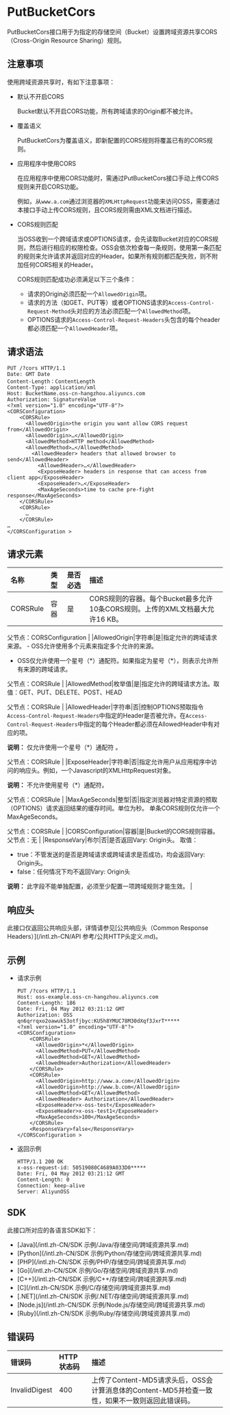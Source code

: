 # PutBucketCors

PutBucketCors接口用于为指定的存储空间（Bucket）设置跨域资源共享CORS（Cross-Origin Resource Sharing）规则。

## 注意事项

使用跨域资源共享时，有如下注意事项：

-   默认不开启CORS

    Bucket默认不开启CORS功能，所有跨域请求的Origin都不被允许。

-   覆盖语义

    PutBucketCors为覆盖语义，即新配置的CORS规则将覆盖已有的CORS规则。

-   应用程序中使用CORS

    在应用程序中使用CORS功能时，需通过PutBucketCors接口手动上传CORS规则来开启CORS功能。

    例如，从`www.a.com`通过浏览器的`XMLHttpRequest`功能来访问OSS，需要通过本接口手动上传CORS规则，且CORS规则需由XML文档进行描述。

-   CORS规则匹配

    当OSS收到一个跨域请求或OPTIONS请求，会先读取Bucket对应的CORS规则，然后进行相应的权限检查。OSS会依次检查每一条规则，使用第一条匹配的规则来允许请求并返回对应的Header。如果所有规则都匹配失败，则不附加任何CORS相关的Header。

    CORS规则匹配成功必须满足以下三个条件：

    -   请求的Origin必须匹配一个`AllowedOrigin`项。
    -   请求的方法（如GET、PUT等）或者OPTIONS请求的`Access-Control-Request-Method`头对应的方法必须匹配一个`AllowedMethod`项。
    -   OPTIONS请求的`Access-Control-Request-Headers`头包含的每个header都必须匹配一个`AllowedHeader`项。

## 请求语法

```
PUT /?cors HTTP/1.1
Date: GMT Date
Content-Length：ContentLength
Content-Type: application/xml
Host: BucketName.oss-cn-hangzhou.aliyuncs.com
Authorization: SignatureValue
<?xml version="1.0" encoding="UTF-8"?>
<CORSConfiguration>
    <CORSRule>
      <AllowedOrigin>the origin you want allow CORS request from</AllowedOrigin>
      <AllowedOrigin>…</AllowedOrigin>
      <AllowedMethod>HTTP method</AllowedMethod>
      <AllowedMethod>…</AllowedMethod>
        <AllowedHeader> headers that allowed browser to send</AllowedHeader>
          <AllowedHeader>…</AllowedHeader>
          <ExposeHeader> headers in response that can access from client app</ExposeHeader>
          <ExposeHeader>…</ExposeHeader>
          <MaxAgeSeconds>time to cache pre-fight response</MaxAgeSeconds>
    </CORSRule>
    <CORSRule>
      …
    </CORSRule>
…
</CORSConfiguration >
```

## 请求元素

|名称|类型|是否必选|描述|
|:-|:-|:---|:-|
|CORSRule|容器|是|CORS规则的容器。每个Bucket最多允许10条CORS规则。上传的XML文档最大允许16 KB。

父节点：CORSConfiguration |
|AllowedOrigin|字符串|是|指定允许的跨域请求来源。 -   OSS允许使用多个元素来指定多个允许的来源。
-   OSS仅允许使用一个星号（\*）通配符。如果指定为星号（\*），则表示允许所有来源的跨域请求。

父节点：CORSRule |
|AllowedMethod|枚举值|是|指定允许的跨域请求方法。取值：GET、PUT、DELETE、POST、HEAD

父节点：CORSRule |
|AllowedHeader|字符串|否|控制OPTIONS预取指令`Access-Control-Request-Headers`中指定的Header是否被允许。在`Access-Control-Request-Headers`中指定的每个Header都必须在AllowedHeader中有对应的项。

**说明：** 仅允许使用一个星号（\*）通配符 。

父节点：CORSRule |
|ExposeHeader|字符串|否|指定允许用户从应用程序中访问的响应头。例如，一个Javascript的XMLHttpRequest对象。

**说明：** 不允许使用星号（\*）通配符。

父节点：CORSRule |
|MaxAgeSeconds|整型|否|指定浏览器对特定资源的预取（OPTIONS）请求返回结果的缓存时间。单位为秒。 单条CORS规则仅允许一个MaxAgeSeconds。

父节点：CORSRule |
|CORSConfiguration|容器|是|Bucket的CORS规则容器。父节点：无 |
|ResponseVary|布尔|否|是否返回Vary: Origin头。 取值：

-   true：不管发送的是否是跨域请求或跨域请求是否成功，均会返回Vary: Origin头。
-   false：任何情况下均不返回Vary: Origin头

**说明：** 此字段不能单独配置，必须至少配置一项跨域规则才能生效。 |

## 响应头

此接口仅返回公共响应头部，详情请参见[公共响应头（Common Response Headers）](/intl.zh-CN/API 参考/公共HTTP头定义.md)。

## 示例

-   请求示例

    ```
    PUT /?cors HTTP/1.1
    Host: oss-example.oss-cn-hangzhou.aliyuncs.com
    Content-Length: 186
    Date: Fri, 04 May 2012 03:21:12 GMT
    Authorization: OSS qn6qrrqxo2oawuk53otfjbyc:KU5h8YMUC78M30dXqf3JxrT*****
    <?xml version="1.0" encoding="UTF-8"?>
    <CORSConfiguration>
        <CORSRule>
          <AllowedOrigin>*</AllowedOrigin>
          <AllowedMethod>PUT</AllowedMethod>
          <AllowedMethod>GET</AllowedMethod>
          <AllowedHeader>Authorization</AllowedHeader>
        </CORSRule>
        <CORSRule>
          <AllowedOrigin>http://www.a.com</AllowedOrigin>
          <AllowedOrigin>http://www.b.com</AllowedOrigin>
          <AllowedMethod>GET</AllowedMethod>
          <AllowedHeader> Authorization</AllowedHeader>
          <ExposeHeader>x-oss-test</ExposeHeader>
          <ExposeHeader>x-oss-test1</ExposeHeader>
          <MaxAgeSeconds>100</MaxAgeSeconds>
        </CORSRule>
        <ResponseVary>false</ResponseVary>
    </CORSConfiguration >
    ```

-   返回示例

    ```
    HTTP/1.1 200 OK
    x-oss-request-id: 50519080C4689A033D0*****
    Date: Fri, 04 May 2012 03:21:12 GMT
    Content-Length: 0
    Connection: keep-alive
    Server: AliyunOSS
    ```


## SDK

此接口所对应的各语言SDK如下：

-   [Java](/intl.zh-CN/SDK 示例/Java/存储空间/跨域资源共享.md)
-   [Python](/intl.zh-CN/SDK 示例/Python/存储空间/跨域资源共享.md)
-   [PHP](/intl.zh-CN/SDK 示例/PHP/存储空间/跨域资源共享.md)
-   [Go](/intl.zh-CN/SDK 示例/Go/存储空间/跨域资源共享.md)
-   [C++](/intl.zh-CN/SDK 示例/C++/存储空间/跨域资源共享.md)
-   [C](/intl.zh-CN/SDK 示例/C/存储空间/跨域资源共享.md)
-   [.NET](/intl.zh-CN/SDK 示例/.NET/存储空间/跨域资源共享.md)
-   [Node.js](/intl.zh-CN/SDK 示例/Node.js/存储空间/跨域资源共享.md)
-   [Ruby](/intl.zh-CN/SDK 示例/Ruby/存储空间/跨域资源共享.md)

## 错误码

|错误码|HTTP 状态码|描述|
|:--|:-------|:-|
|InvalidDigest|400|上传了Content-MD5请求头后，OSS会计算消息体的Content-MD5并检查一致性，如果不一致则返回此错误码。|

